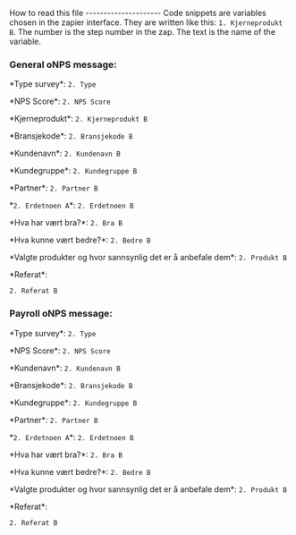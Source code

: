 How to read this file
    ---------------------
    Code snippets are variables chosen in the zapier interface. They are written like this: `1. Kjerneprodukt B`.
    The number is the step number in the zap. The text is the name of the variable.


### General oNPS message:

\*Type survey\*: `2. Type`

\*NPS Score\*: `2. NPS Score`

\*Kjerneprodukt\*: `2. Kjerneprodukt B`

\*Bransjekode\*: `2. Bransjekode B`

\*Kundenavn\*: `2. Kundenavn B`

\*Kundegruppe\*: `2. Kundegruppe B`

\*Partner\*: `2. Partner B`

\*`2. Erdetnoen A`\*: `2. Erdetnoen B`

\*Hva har vært bra?\*: `2. Bra B`

\*Hva kunne vært bedre?\*: `2. Bedre B`

\*Valgte produkter og hvor sannsynlig det er å anbefale dem\*: `2. Produkt B`


\*Referat\*:

`2. Referat B`

### Payroll oNPS message:

\*Type survey\*: `2. Type`

\*NPS Score\*: `2. NPS Score`

\*Kundenavn\*: `2. Kundenavn B`

\*Bransjekode\*: `2. Bransjekode B`

\*Kundegruppe\*: `2. Kundegruppe B`

\*Partner\*: `2. Partner B`

\*`2. Erdetnoen A`\*: `2. Erdetnoen B`

\*Hva har vært bra?\*: `2. Bra B`

\*Hva kunne vært bedre?\*: `2. Bedre B`

\*Valgte produkter og hvor sannsynlig det er å anbefale dem\*: `2. Produkt B`


\*Referat\*:

`2. Referat B`
